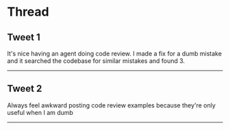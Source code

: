 # Thread

## Tweet 1

It's nice having an agent doing code review. I made a fix for a dumb mistake and it searched the codebase for similar mistakes and found 3.

---

## Tweet 2

Always feel awkward posting code review examples because they're only useful when I am dumb

---

